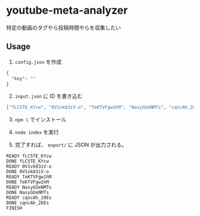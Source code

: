 # youtube-meta-analyzer

特定の動画のタグやら投稿時間やらを収集したい

## Usage

1. `config.json` を作成

```json
{
  "key": ""
}
```

2. `input.json` に ID を書き込む

```json
["fLC5TE_KYcw", "0V1vk83iV-o", "TeKTVFgw1hM", "NasyGUeNMTs", "cqncAh_28Es"]
```

3. `npm i` でインストール

4. `node index` を実行

5. 完了すれば、 `export/` に JSON が出力される。

```
READY fLC5TE_KYcw
DONE fLC5TE_KYcw
READY 0V1vk83iV-o
DONE 0V1vk83iV-o
READY TeKTVFgw1hM
DONE TeKTVFgw1hM
READY NasyGUeNMTs
DONE NasyGUeNMTs
READY cqncAh_28Es
DONE cqncAh_28Es
FINISH
```
